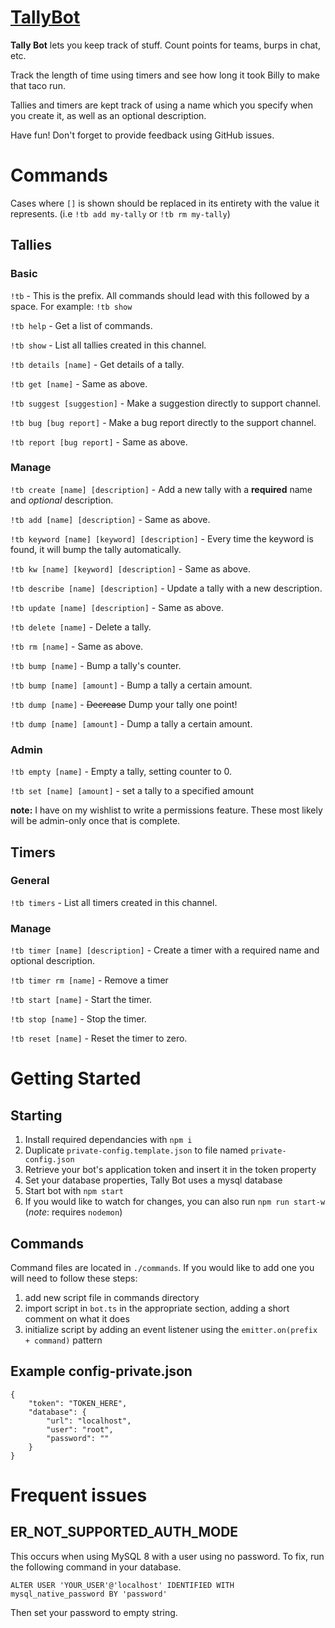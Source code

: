 # [TallyBot](https://discordbots.org/bot/494241511714586634)
**Tally Bot** lets you keep track of stuff. Count points for teams, burps in chat, etc. 

Track the length of time using timers and see how long it took Billy to make that taco run. 

Tallies and timers are kept track of using a name which you specify when you create it, as well as an optional description. 

Have fun! Don't forget to provide feedback using GitHub issues.

# Commands
Cases where `[]` is shown should be replaced in its entirety with the value it represents. (i.e `!tb add my-tally` or `!tb rm my-tally`)

## Tallies
### Basic

`!tb` - This is the prefix. All commands should lead with this followed by a space. For example: `!tb show`

`!tb help` - Get a list of commands.

`!tb show` - List all tallies created in this channel.

`!tb details [name]` - Get details of a tally.

`!tb get [name]` - Same as above.

`!tb suggest [suggestion]` - Make a suggestion directly to support channel.

`!tb bug [bug report]` - Make a bug report directly to the support channel.

`!tb report [bug report]` - Same as above.

### Manage

`!tb create [name] [description]` - Add a new tally with a **required** name and _optional_ description.

`!tb add [name] [description]` - Same as above.

`!tb keyword [name] [keyword] [description]` - Every time the keyword is found, it will bump the tally automatically.

`!tb kw [name] [keyword] [description]` - Same as above.

`!tb describe [name] [description]` - Update a tally with a new description.

`!tb update [name] [description]` - Same as above. 

`!tb delete [name]` - Delete a tally.

`!tb rm [name]` - Same as above.

`!tb bump [name]` - Bump a tally's counter.

`!tb bump [name] [amount]` - Bump a tally a certain amount.

`!tb dump [name]` - ~~Decrease~~ Dump your tally one point!

`!tb dump [name] [amount]` - Dump a tally a certain amount.

### Admin

`!tb empty [name]` - Empty a tally, setting counter to 0.

`!tb set [name] [amount]` - set a tally to a specified amount

**note:** I have on my wishlist to write a permissions feature. These most likely will be admin-only once that is complete.

## Timers
### General
`!tb timers` - List all timers created in this channel.

### Manage
`!tb timer [name] [description]` - Create a timer with a required name and optional description.

`!tb timer rm [name]` - Remove a timer

`!tb start [name]` - Start the timer.

`!tb stop [name]` - Stop the timer.

`!tb reset [name]` - Reset the timer to zero.



# Getting Started
## Starting
1. Install required dependancies with `npm i`
2. Duplicate `private-config.template.json` to file named `private-config.json`
3. Retrieve your bot's application token and insert it in the token property
4. Set your database properties, Tally Bot uses a mysql database
5. Start bot with `npm start`
6. If you would like to watch for changes, you can also run `npm run start-w` (_note_: requires `nodemon`)

## Commands
Command files are located in `./commands`. If you would like to add one you will need to follow these steps:
1. add new script file in commands directory
2. import script in `bot.ts` in the appropriate section, adding a short comment on what it does
3. initialize script by adding an event listener using the `emitter.on(prefix + command)` pattern

## Example config-private.json
```
{
    "token": "TOKEN_HERE",
    "database": {
        "url": "localhost",
        "user": "root",
        "password": ""
    }
}
```

# Frequent issues
## ER_NOT_SUPPORTED_AUTH_MODE
This occurs when using MySQL 8 with a user using no password. To fix, run the following command in your database.

`ALTER USER 'YOUR_USER'@'localhost' IDENTIFIED WITH mysql_native_password BY 'password'`

Then set your password to empty string.


